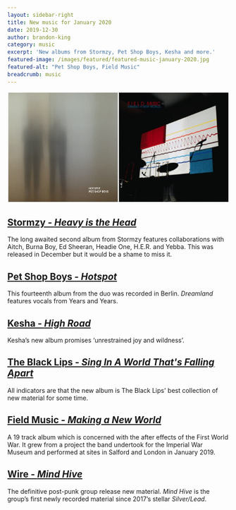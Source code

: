 ```yaml
---
layout: sidebar-right
title: New music for January 2020
date: 2019-12-30
author: brandon-king
category: music
excerpt: 'New albums from Stormzy, Pet Shop Boys, Kesha and more.'
featured-image: /images/featured/featured-music-january-2020.jpg
featured-alt: "Pet Shop Boys, Field Music"
breadcrumb: music
---
```


![Pet Shop Boys, Field Music](/images/featured/featured-music-january-2020.jpg)

## [Stormzy - <cite>Heavy is the Head</cite>](https://suffolk.spydus.co.uk/cgi-bin/spydus.exe/ENQ/OPAC/BIBENQ?BRN=2707759)

The long awaited second album from Stormzy features collaborations with Aitch, Burna Boy, Ed Sheeran, Headie One, H.E.R. and Yebba. This was released in December but it would be a shame to miss it.

## [Pet Shop Boys - <cite>Hotspot</cite>](https://suffolk.spydus.co.uk/cgi-bin/spydus.exe/ENQ/OPAC/BIBENQ?BRN=2705941)

This fourteenth album from the duo was recorded in Berlin. <cite>Dreamland</cite> features vocals from Years and Years.

## [Kesha - <cite>High Road</cite>](https://suffolk.spydus.co.uk/cgi-bin/spydus.exe/ENQ/OPAC/BIBENQ?BRN=2697189)

Kesha’s new album promises ‘unrestrained joy and wildness’.

## [The Black Lips - <cite>Sing In A World That's Falling Apart</cite>](https://suffolk.spydus.co.uk/cgi-bin/spydus.exe/ENQ/OPAC/BIBENQ?BRN=2704805)

All indicators are that the new album is The Black Lips' best collection of new material for some time.

## [Field Music - <cite>Making a New World</cite>](https://suffolk.spydus.co.uk/cgi-bin/spydus.exe/ENQ/OPAC/BIBENQ?BRN=2692527)

A 19 track album which is concerned with the after effects of the First World War. It grew from a project the band undertook for the Imperial War Museum and performed at sites in Salford and London in January 2019.

## [Wire - <cite>Mind Hive</cite>](https://suffolk.spydus.co.uk/cgi-bin/spydus.exe/ENQ/OPAC/BIBENQ?BRN=2701626)

The definitive post-punk group release new material. <cite>Mind Hive</cite> is the group’s first newly recorded material since 2017’s stellar <cite>Silver/Lead</cite>.
